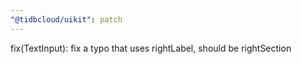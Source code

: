 ```yaml
---
"@tidbcloud/uikit": patch
---
```


fix(TextInput): fix a typo that uses rightLabel, should be rightSection
